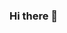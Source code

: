 ### Hi there 👋

<!--
**MrBitz/MrBitz** is a ✨ _special_ ✨ repository because its `README.md` (this file) appears on your GitHub profile.

Here are some ideas to get you started:

- 🔭 I’m currently working on nothing
- 🌱 I’m currently learning Js
- 👯 I’m looking to collaborate on nothing
- 🤔 I’m looking for help with nothing
- 💬 Ask me about Python and HTML
- 📫 How to reach me: mynamesbitz@gmail.com
- 😄 Pronouns: What
- ⚡ Fun fact: This is a fun fact
-->
